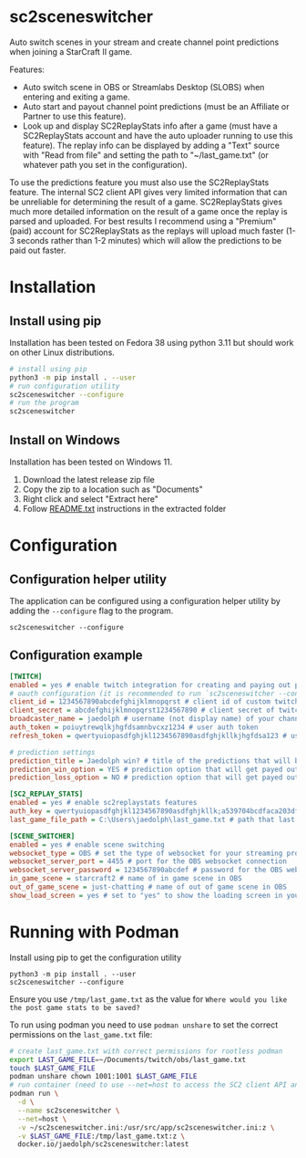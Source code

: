 # sc2sceneswitcher

Auto switch scenes in your stream and create channel point predictions when joining a StarCraft II game.

Features:
* Auto switch scene in OBS or Streamlabs Desktop (SLOBS) when entering and exiting a game.
* Auto start and payout channel point predictions (must be an Affiliate or Partner to use this feature).
* Look up and display SC2ReplayStats info after a game (must have a SC2ReplayStats account and have the auto uploader
  running to use this feature). The replay info can be displayed by adding a "Text" source with "Read from file" and
  setting the path to "~/last_game.txt" (or whatever path you set in the configuration).

To use the predictions feature you must also use the SC2ReplayStats feature. The internal SC2 client API gives very
limited information that can be unreliable for determining the result of a game. SC2ReplayStats gives much more
detailed information on the result of a game once the replay is parsed and uploaded. For best results I recommend
using a "Premium" (paid) account for SC2ReplayStats as the replays will upload much faster (1-3 seconds rather than
1-2 minutes) which will allow the predictions to be paid out faster.

# Installation

## Install using pip

Installation has been tested on Fedora 38 using python 3.11 but should work on other Linux distributions.
```bash
# install using pip
python3 -m pip install . --user
# run configuration utility
sc2sceneswitcher --configure
# run the program
sc2sceneswitcher
```

## Install on Windows

Installation has been tested on Windows 11.

1. Download the latest release zip file
2. Copy the zip to a location such as "Documents"
3. Right click and select "Extract here"
4. Follow [README.txt](windows/README.txt) instructions in the extracted folder

# Configuration

## Configuration helper utility
The application can be configured using a configuration helper utility by adding the `--configure`
flag to the program.
```
sc2sceneswitcher --configure
```

## Configuration example

```ini
[TWITCH]
enabled = yes # enable twitch integration for creating and paying out predictions for each game
# oauth configuration (it is recommended to run `sc2sceneswitcher --configure` to create these)
client_id = 1234567890abcdefghijklmnopqrst # client id of custom twitch application
client_secret = abcdefghijklmnopqrst1234567890 # client secret of twitch application
broadcaster_name = jaedolph # username (not display name) of your channel
auth_token = poiuytrewqlkjhgfdsamnbvcxz1234 # user auth token
refresh_token = qwertyuiopasdfghjkl1234567890asdfghjkllkjhgfdsa123 # user refresh token

# prediction settings
prediction_title = Jaedolph win? # title of the predictions that will be auto created
prediction_win_option = YES # prediction option that will get payed out after a win
prediction_loss_option = NO # prediction option that will get payed out after a loss

[SC2_REPLAY_STATS]
enabled = yes # enable sc2replaystats features
auth_key = qwertyuiopasdfghjkl1234567890asdfghjkllk;a539704bcdfaca203df520c98e74c4c721c47f50;1670112810 # sc2replaystats api token
last_game_file_path = C:\Users\jaedolph\last_game.txt # path that last replay info will be saved

[SCENE_SWITCHER]
enabled = yes # enable scene switching
websocket_type = OBS # set the type of websocket for your streaming program. Can be "OBS" or "STREAMLABS".
websocket_server_port = 4455 # port for the OBS websocket connection
websocket_server_password = 1234567890abcdef # password for the OBS websocket connection
in_game_scene = starcraft2 # name of in game scene in OBS
out_of_game_scene = just-chatting # name of out of game scene in OBS
show_load_screen = yes # set to "yes" to show the loading screen in your in game scene
```

# Running with Podman

Install using pip to get the configuration utility
```
python3 -m pip install . --user
sc2sceneswitcher --configure
```
Ensure you use `/tmp/last_game.txt` as the value for `Where would you like the post game stats to be saved?`


To run using podman you need to use `podman unshare` to set the correct permissions on the `last_game.txt` file:
```bash
# create last_game.txt with correct permissions for rootless podman
export LAST_GAME_FILE=~/Documents/twitch/obs/last_game.txt
touch $LAST_GAME_FILE
podman unshare chown 1001:1001 $LAST_GAME_FILE
# run container (need to use --net=host to access the SC2 client API and OBS websocket on 127.0.0.1)
podman run \
  -d \
  --name sc2sceneswitcher \
  --net=host \
  -v ~/sc2sceneswitcher.ini:/usr/src/app/sc2sceneswitcher.ini:z \
  -v $LAST_GAME_FILE:/tmp/last_game.txt:z \
  docker.io/jaedolph/sc2sceneswitcher:latest
```
